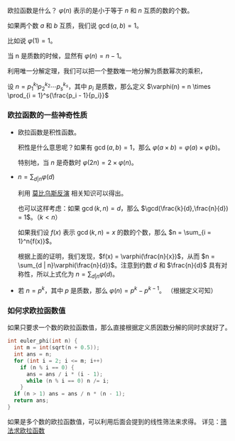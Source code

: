 欧拉函数是什么？ $\varphi(n)$ 表示的是小于等于 $n$ 和 $n$ 互质的数的个数。

如果两个数 $a$ 和 $b$ 互质，我们说 $\gcd(a, b) = 1$。

比如说 $\varphi(1) = 1$。

当 n 是质数的时候，显然有 $\varphi(n) = n - 1$。

利用唯一分解定理，我们可以把一个整数唯一地分解为质数幂次的乘积，

设 $n = p_1^{k_1}p_2^{k_2} \cdots p_s^{k_s}$，其中 $p_i$ 是质数，那么定义 $\varphi(n) = n \times \prod_{i = 1}^s{\frac{p_i - 1}{p_i}}$

### 欧拉函数的一些神奇性质

-   欧拉函数是积性函数。

      积性是什么意思呢？如果有 $\gcd(a, b) = 1$，那么 $\varphi(a \times b) = \varphi(a) \times \varphi(b)$。

      特别地，当 $n$ 是奇数时 $\varphi(2n) = 2 \times \varphi(n)$。

-   $n = \sum_{d | n}{\varphi(d)}$

      利用 [莫比乌斯反演](/math/mobius/) 相关知识可以得出。

      也可以这样考虑：如果 $\gcd(k, n) = d$，那么 $\gcd(\frac{k}{d},\frac{n}{d}) = 1$。（$k < n$）

      如果我们设 $f(x)$ 表示 $\gcd(k, n) = x$ 的数的个数，那么 $n = \sum_{i = 1}^n{f(x)}$。

      根据上面的证明，我们发现，$f(x) = \varphi(\frac{n}{x})$，从而 $n = \sum_{d | n}\varphi(\frac{n}{d})$。注意到约数 $d$ 和 $\frac{n}{d}$ 具有对称性，所以上式化为 $n = \sum_{d | n}\varphi(d)$。

-   若 $n = p^k$，其中 $p$ 是质数，那么 $\varphi(n) = p^k - p^{k - 1}$。
      （根据定义可知）

### 如何求欧拉函数值

如果只要求一个数的欧拉函数值，那么直接根据定义质因数分解的同时求就好了。

```c++
int euler_phi(int n) {
  int m = int(sqrt(n + 0.5));
  int ans = n;
  for (int i = 2; i <= m; i++)
    if (n % i == 0) {
      ans = ans / i * (i - 1);
      while (n % i == 0) n /= i;
    }
  if (n > 1) ans = ans / n * (n - 1);
  return ans;
}
```

如果是多个数的欧拉函数值，可以利用后面会提到的线性筛法来求得。
详见：[筛法求欧拉函数](/math/sieve#_2)
